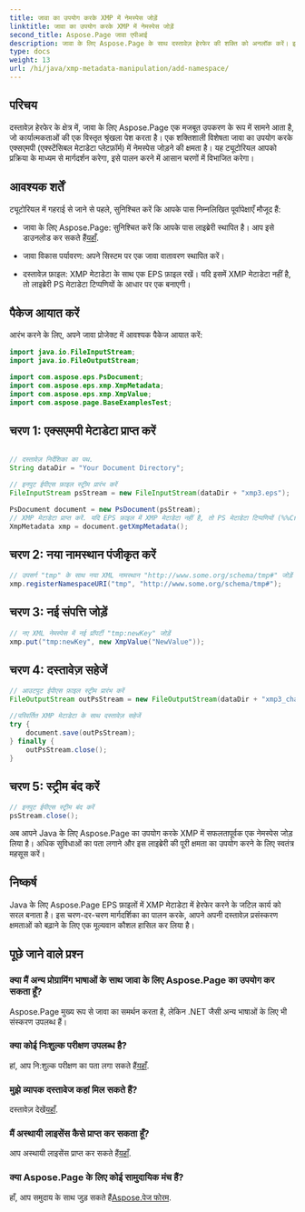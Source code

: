 ```yaml
---
title: जावा का उपयोग करके XMP में नेमस्पेस जोड़ें
linktitle: जावा का उपयोग करके XMP में नेमस्पेस जोड़ें
second_title: Aspose.Page जावा एपीआई
description: जावा के लिए Aspose.Page के साथ दस्तावेज़ हेरफेर की शक्ति को अनलॉक करें। इस व्यापक गाइड में आसानी से XMP नेमस्पेस जोड़ना सीखें।
type: docs
weight: 13
url: /hi/java/xmp-metadata-manipulation/add-namespace/
---
```


## परिचय

दस्तावेज़ हेरफेर के क्षेत्र में, जावा के लिए Aspose.Page एक मजबूत उपकरण के रूप में सामने आता है, जो कार्यात्मकताओं की एक विस्तृत श्रृंखला पेश करता है। एक शक्तिशाली विशेषता जावा का उपयोग करके एक्सएमपी (एक्स्टेंसिबल मेटाडेटा प्लेटफ़ॉर्म) में नेमस्पेस जोड़ने की क्षमता है। यह ट्यूटोरियल आपको प्रक्रिया के माध्यम से मार्गदर्शन करेगा, इसे पालन करने में आसान चरणों में विभाजित करेगा।

## आवश्यक शर्तें

ट्यूटोरियल में गहराई से जाने से पहले, सुनिश्चित करें कि आपके पास निम्नलिखित पूर्वापेक्षाएँ मौजूद हैं:

-  जावा के लिए Aspose.Page: सुनिश्चित करें कि आपके पास लाइब्रेरी स्थापित है। आप इसे डाउनलोड कर सकते हैं[यहाँ](https://releases.aspose.com/page/java/).

- जावा विकास पर्यावरण: अपने सिस्टम पर एक जावा वातावरण स्थापित करें।

- दस्तावेज़ फ़ाइल: XMP मेटाडेटा के साथ एक EPS फ़ाइल रखें। यदि इसमें XMP मेटाडेटा नहीं है, तो लाइब्रेरी PS मेटाडेटा टिप्पणियों के आधार पर एक बनाएगी।

## पैकेज आयात करें

आरंभ करने के लिए, अपने जावा प्रोजेक्ट में आवश्यक पैकेज आयात करें:

```java
import java.io.FileInputStream;
import java.io.FileOutputStream;

import com.aspose.eps.PsDocument;
import com.aspose.eps.xmp.XmpMetadata;
import com.aspose.eps.xmp.XmpValue;
import com.aspose.page.BaseExamplesTest;
```

## चरण 1: एक्सएमपी मेटाडेटा प्राप्त करें

```java

// दस्तावेज़ निर्देशिका का पथ.
String dataDir = "Your Document Directory";

// इनपुट ईपीएस फ़ाइल स्ट्रीम प्रारंभ करें
FileInputStream psStream = new FileInputStream(dataDir + "xmp3.eps");

PsDocument document = new PsDocument(psStream);
// XMP मेटाडेटा प्राप्त करें. यदि EPS फ़ाइल में XMP मेटाडेटा नहीं है, तो PS मेटाडेटा टिप्पणियों (%%Creator, %%CreateDate, %%Title, आदि) से मानों से भरी एक नई फ़ाइल बनाएं।
XmpMetadata xmp = document.getXmpMetadata();
```

## चरण 2: नया नामस्थान पंजीकृत करें

```java
// उपसर्ग "tmp" के साथ नया XML नामस्थान "http://www.some.org/schema/tmp#" जोड़ें
xmp.registerNamespaceURI("tmp", "http://www.some.org/schema/tmp#");
```

## चरण 3: नई संपत्ति जोड़ें

```java
// नए XML नेमस्पेस में नई प्रॉपर्टी "tmp:newKey" जोड़ें
xmp.put("tmp:newKey", new XmpValue("NewValue"));
```

## चरण 4: दस्तावेज़ सहेजें

```java
// आउटपुट ईपीएस फ़ाइल स्ट्रीम प्रारंभ करें
FileOutputStream outPsStream = new FileOutputStream(dataDir + "xmp3_changed.eps");

//परिवर्तित XMP मेटाडेटा के साथ दस्तावेज़ सहेजें
try {
    document.save(outPsStream);
} finally {
    outPsStream.close();
}
```

## चरण 5: स्ट्रीम बंद करें

```java
// इनपुट ईपीएस स्ट्रीम बंद करें
psStream.close();
```

अब आपने Java के लिए Aspose.Page का उपयोग करके XMP में सफलतापूर्वक एक नेमस्पेस जोड़ लिया है। अधिक सुविधाओं का पता लगाने और इस लाइब्रेरी की पूरी क्षमता का उपयोग करने के लिए स्वतंत्र महसूस करें।

## निष्कर्ष

Java के लिए Aspose.Page EPS फ़ाइलों में XMP मेटाडेटा में हेरफेर करने के जटिल कार्य को सरल बनाता है। इस चरण-दर-चरण मार्गदर्शिका का पालन करके, आपने अपनी दस्तावेज़ प्रसंस्करण क्षमताओं को बढ़ाने के लिए एक मूल्यवान कौशल हासिल कर लिया है।

## पूछे जाने वाले प्रश्न

### क्या मैं अन्य प्रोग्रामिंग भाषाओं के साथ जावा के लिए Aspose.Page का उपयोग कर सकता हूँ?
Aspose.Page मुख्य रूप से जावा का समर्थन करता है, लेकिन .NET जैसी अन्य भाषाओं के लिए भी संस्करण उपलब्ध हैं।

### क्या कोई निःशुल्क परीक्षण उपलब्ध है?
 हां, आप नि:शुल्क परीक्षण का पता लगा सकते हैं[यहाँ](https://releases.aspose.com/).

### मुझे व्यापक दस्तावेज कहां मिल सकते हैं?
 दस्तावेज़ देखें[यहाँ](https://reference.aspose.com/page/java/).

### मैं अस्थायी लाइसेंस कैसे प्राप्त कर सकता हूँ?
 आप अस्थायी लाइसेंस प्राप्त कर सकते हैं[यहाँ](https://purchase.aspose.com/temporary-license/).

### क्या Aspose.Page के लिए कोई सामुदायिक मंच हैं?
 हाँ, आप समुदाय के साथ जुड़ सकते हैं[Aspose.पेज फोरम](https://forum.aspose.com/c/page/39).